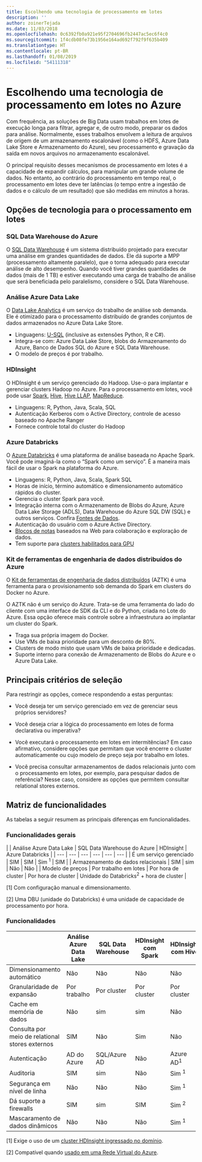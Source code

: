 ```yaml
---
title: Escolhendo uma tecnologia de processamento em lotes
description: ''
author: zoinerTejada
ms.date: 11/03/2018
ms.openlocfilehash: 0c6392fb0a921e95f2704696fb2447ac5ec6f4c0
ms.sourcegitcommit: 1f4cdb08fe73b1956e164ad692f792f9f635b409
ms.translationtype: HT
ms.contentlocale: pt-BR
ms.lasthandoff: 01/08/2019
ms.locfileid: "54111318"
---
```

# <a name="choosing-a-batch-processing-technology-in-azure"></a>Escolhendo uma tecnologia de processamento em lotes no Azure

Com frequência, as soluções de Big Data usam trabalhos em lotes de execução longa para filtrar, agregar e, de outro modo, preparar os dados para análise. Normalmente, esses trabalhos envolvem a leitura de arquivos de origem de um armazenamento escalonável (como o HDFS, Azure Data Lake Store e Armazenamento do Azure), seu processamento e gravação da saída em novos arquivos no armazenamento escalonável.

O principal requisito desses mecanismos de processamento em lotes é a capacidade de expandir cálculos, para manipular um grande volume de dados. No entanto, ao contrário do processamento em tempo real, o processamento em lotes deve ter latências (o tempo entre a ingestão de dados e o cálculo de um resultado) que são medidas em minutos a horas.

## <a name="technology-choices-for-batch-processing"></a>Opções de tecnologia para o processamento em lotes

### <a name="azure-sql-data-warehouse"></a>SQL Data Warehouse do Azure

O [SQL Data Warehouse](/azure/sql-data-warehouse/) é um sistema distribuído projetado para executar uma análise em grandes quantidades de dados. Ele dá suporte a MPP (processamento altamente paralelo), que o torna adequado para executar análise de alto desempenho. Quando você tiver grandes quantidades de dados (mais de 1 TB) e estiver executando uma carga de trabalho de análise que será beneficiada pelo paralelismo, considere o SQL Data Warehouse.

### <a name="azure-data-lake-analytics"></a>Análise Azure Data Lake

O [Data Lake Analytics](/azure/data-lake-analytics/data-lake-analytics-overview) é um serviço do trabalho de análise sob demanda. Ele é otimizado para o processamento distribuído de grandes conjuntos de dados armazenados no Azure Data Lake Store.

- Linguagens: [U-SQL](/azure/data-lake-analytics/data-lake-analytics-u-sql-get-started) (inclusive as extensões Python, R e C#).
- Integra-se com: Azure Data Lake Store, blobs do Armazenamento do Azure, Banco de Dados SQL do Azure e SQL Data Warehouse.
- O modelo de preços é por trabalho.

### <a name="hdinsight"></a>HDInsight

O HDInsight é um serviço gerenciado do Hadoop. Use-o para implantar e gerenciar clusters Hadoop no Azure. Para o processamento em lotes, você pode usar [Spark](/azure/hdinsight/spark/apache-spark-overview), [Hive](/azure/hdinsight/hadoop/hdinsight-use-hive), [Hive LLAP](/azure/hdinsight/interactive-query/apache-interactive-query-get-started), [MapReduce](/azure/hdinsight/hadoop/hdinsight-use-mapreduce).

- Linguagens: R, Python, Java, Scala, SQL
- Autenticação Kerberos com o Active Directory, controle de acesso baseado no Apache Ranger
- Fornece controle total do cluster do Hadoop

### <a name="azure-databricks"></a>Azure Databricks

O [Azure Databricks](/azure/azure-databricks/) é uma plataforma de análise baseada no Apache Spark. Você pode imaginá-la como o “Spark como um serviço”. É a maneira mais fácil de usar o Spark na plataforma do Azure.

- Linguagens: R, Python, Java, Scala, Spark SQL
- Horas de início, término automático e dimensionamento automático rápidos do cluster.
- Gerencia o cluster Spark para você.
- Integração interna com o Armazenamento de Blobs do Azure, Azure Data Lake Storage (ADLS), Data Warehouse do Azure SQL DW (SQL) e outros serviços. Confira [Fontes de Dados](https://docs.azuredatabricks.net/spark/latest/data-sources/index.html).
- Autenticação do usuário com o Azure Active Directory.
- [Blocos de notas](https://docs.azuredatabricks.net/user-guide/notebooks/index.html) baseados na Web para colaboração e exploração de dados.
- Tem suporte para [clusters habilitados para GPU](https://docs.azuredatabricks.net/user-guide/clusters/gpu.html)

### <a name="azure-distributed-data-engineering-toolkit"></a>Kit de ferramentas de engenharia de dados distribuídos do Azure

O [Kit de ferramentas de engenharia de dados distribuídos](https://github.com/azure/aztk) (AZTK) é uma ferramenta para o provisionamento sob demanda do Spark em clusters do Docker no Azure.

O AZTK não é um serviço do Azure. Trata-se de uma ferramenta do lado do cliente com uma interface de SDK da CLI e do Python, criada no Lote do Azure. Essa opção oferece mais controle sobre a infraestrutura ao implantar um cluster do Spark.

- Traga sua própria imagem do Docker.
- Use VMs de baixa prioridade para um desconto de 80%.
- Clusters de modo misto que usam VMs de baixa prioridade e dedicadas.
- Suporte interno para conexão de Armazenamento de Blobs do Azure e o Azure Data Lake.

## <a name="key-selection-criteria"></a>Principais critérios de seleção

Para restringir as opções, comece respondendo a estas perguntas:

- Você deseja ter um serviço gerenciado em vez de gerenciar seus próprios servidores?

- Você deseja criar a lógica do processamento em lotes de forma declarativa ou imperativa?

- Você executará o processamento em lotes em intermitências? Em caso afirmativo, considere opções que permitam que você encerre o cluster automaticamente ou cujo modelo de preço seja por trabalho em lotes.

- Você precisa consultar armazenamentos de dados relacionais junto com o processamento em lotes, por exemplo, para pesquisar dados de referência? Nesse caso, considere as opções que permitem consultar relational stores externos.

## <a name="capability-matrix"></a>Matriz de funcionalidades

As tabelas a seguir resumem as principais diferenças em funcionalidades.

### <a name="general-capabilities"></a>Funcionalidades gerais

<!-- markdownlint-disable MD033 -->

| | Análise Azure Data Lake | SQL Data Warehouse do Azure | HDInsight | Azure Databricks |
| --- | --- | --- | --- | --- | --- |
| É um serviço gerenciado | SIM | SIM | Sim <sup>1</sup> | SIM |
| Armazenamento de dados relacionais | SIM | sim | Não | Não  |
| Modelo de preços | Por trabalho em lotes | Por hora de cluster | Por hora de cluster | Unidade do Databricks<sup>2</sup> + hora de cluster |

[1] Com configuração manual e dimensionamento.

[2] Uma DBU (unidade do Databricks) é uma unidade de capacidade de processamento por hora.

### <a name="capabilities"></a>Funcionalidades

| | Análise Azure Data Lake | SQL Data Warehouse | HDInsight com Spark | HDInsight com Hive | HDInsight com Hive LLAP | Azure Databricks |
| --- | --- | --- | --- | --- | --- | --- |
| Dimensionamento automático | Não  | Não | Não | Não | Não  | SIM |
| Granularidade de expansão  | Por trabalho | Por cluster | Por cluster | Por cluster | Por cluster | Por cluster |
| Cache em memória de dados | Não  | sim | sim | Não  | sim | SIM |
| Consulta por meio de relational stores externos | SIM | Não  | Sim | Não | Não  | SIM |
| Autenticação  | AD do Azure | SQL/Azure AD | Não  | Azure AD<sup>1</sup> | Azure AD<sup>1</sup> | AD do Azure |
| Auditoria  | SIM | sim | Não  | Sim <sup>1</sup> | Sim <sup>1</sup> | SIM |
| Segurança em nível de linha | Não  | Não | Não  | Sim <sup>1</sup> | Sim <sup>1</sup> | Não  |
| Dá suporte a firewalls | SIM | sim | SIM | Sim <sup>2</sup> | Sim <sup>2</sup> | Não  |
| Mascaramento de dados dinâmicos | Não  | Não | Não  | Sim <sup>1</sup> | Sim <sup>1</sup> | Não  |

<!-- markdownlint-enable MD033 -->

[1] Exige o uso de um [cluster HDInsight ingressado no domínio](/azure/hdinsight/domain-joined/apache-domain-joined-introduction).

[2] Compatível quando [usado em uma Rede Virtual do Azure](/azure/hdinsight/hdinsight-extend-hadoop-virtual-network).
